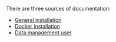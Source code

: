There are three sources of documentation:
 * [General installation](https://github.com/frictionlessdata/schema-collaboration#schema-collaboration)
 * [Docker installation](https://github.com/frictionlessdata/schema-collaboration/tree/master/docker#schema-collaboration-docker)
 * [Data management user]()
